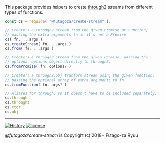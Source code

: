 This package provides helpers to create [through2](https://www.npmjs.com/package/through2) streams from different types of functions.

```js
const cs = require( "@futagoza/create-stream" );

// Create's a through2 stream from the given Promise or Function,
// passing the extra arguments fn if it's not a Promise.
cs( fn, ...args )
cs.createStream( fn, ...args )
cs.from( fn, ...args )

// Create's a through2 stream from the given Promise, passing the
// optional options object directly to through2.
cs.fromPromise( fn, options? )

// Create's a through2.obj tranform stream using the given function,
// passing the optional array of extra arguments to fn.
cs.fromFunction( fn, args? )

// Aliases for through, so it doesn't have to be included separately.
cs.through
cs.through2
cs.ctor
cs.obj
```

-----

[![History](https://img.shields.io/badge/github.com/futagoza/cm-changelog-yellow.svg)](https://github.com/futagoza/cm/blob/master/CHANGELOG.md)
[![license](https://img.shields.io/badge/license-mit-blue.svg)](https://opensource.org/licenses/MIT)

_@futagoza/create-stream_ is Copyright (c) 2018+ Futago-za Ryuu
